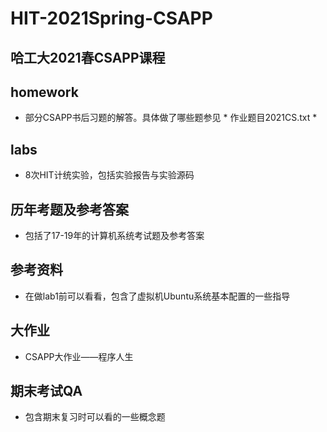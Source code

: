 # HIT-2021Spring-CSAPP

## 哈工大2021春CSAPP课程

## homework
- 部分CSAPP书后习题的解答。具体做了哪些题参见 * 作业题目2021CS.txt *

## labs
- 8次HIT计统实验，包括实验报告与实验源码

## 历年考题及参考答案
- 包括了17-19年的计算机系统考试题及参考答案

## 参考资料
- 在做lab1前可以看看，包含了虚拟机Ubuntu系统基本配置的一些指导

## 大作业
- CSAPP大作业——程序人生

## 期末考试QA
- 包含期末复习时可以看的一些概念题